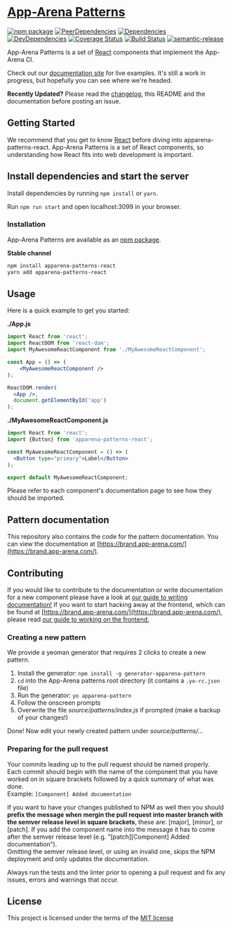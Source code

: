 # [App-Arena Patterns](https://brand.app-arena.com/)

[![npm package](https://img.shields.io/npm/v/apparena-patterns-react.svg)](https://www.npmjs.org/package/apparena-patterns-react)
[![PeerDependencies](https://img.shields.io/david/peer/apparena/patterns.svg)](https://david-dm.org/apparena/patterns#info=peerDependencies&view=list)
[![Dependencies](https://img.shields.io/david/apparena/patterns.svg)](https://david-dm.org/apparena/patterns)
[![DevDependencies](https://img.shields.io/david/dev/apparena/patterns.svg)](https://david-dm.org/apparena/patterns#info=devDependencies&view=list)
[![Coverage Status](https://coveralls.io/repos/github/apparena/patterns/badge.svg?branch=develop)](https://coveralls.io/github/apparena/patterns?branch=develop)
[![Build Status](https://travis-ci.org/apparena/patterns.svg?branch=master)](https://travis-ci.org/apparena/patterns)
[![semantic-release](https://img.shields.io/badge/%20%20%F0%9F%93%A6%F0%9F%9A%80-semantic--release-e10079.svg)](https://github.com/semantic-release/semantic-release)

App-Arena Patterns is a set of [React](http://facebook.github.io/react/) components that implement the App-Arena CI.

Check out our [documentation site](http://brand.app-arena.com/) for live examples.
It's still a work in progress, but hopefully you can see where we're headed.

**Recently Updated?** Please read the [changelog](https://github.com/apparena/patterns/releases), this README and the documentation before posting an issue.

## Getting Started

We recommend that you get to know [React](http://facebook.github.io/react/)
before diving into apparena-patterns-react. App-Arena Patterns is a set of React components,
so understanding how React fits into web development is important.

## Install dependencies and start the server

Install dependencies by running `npm install` or `yarn`.

Run `npm run start` and open localhost:3099 in your browser.


### Installation

App-Arena Patterns are available as an [npm package](https://www.npmjs.org/package/apparena-patterns-react).

**Stable channel**
```sh
npm install apparena-patterns-react
yarn add apparena-patterns-react
```

## Usage

Here is a quick example to get you started:

**./App.js**
```jsx
import React from 'react';
import ReactDOM from 'react-dom';
import MyAwesomeReactComponent from './MyAwesomeReactComponent';

const App = () => (
    <MyAwesomeReactComponent />
);

ReactDOM.render(
  <App />,
  document.getElementById('app')
);
```

**./MyAwesomeReactComponent.js**
```jsx
import React from 'react';
import {Button} from 'apparena-patterns-react';

const MyAwesomeReactComponent = () => (
  <Button type="primary">Label</Button>
);

export default MyAwesomeReactComponent;
```

Please refer to each component's documentation page to see how they should be imported.

## Pattern documentation

This repository also contains the code for the pattern documentation. You can view
the documentation at [https://brand.app-arena.com/](https://brand.app-arena.com/).

## Contributing

If you would like to contribute to the documentation or write documentation
for a new component please have a look at [our guide to writing documentation!](/docs/WRITING_DOCUMENTATION.md)
If you want to start hacking away at the frontend, which can be found at [https://brand.app-arena.com/](https://brand.app-arena.com/),
please read [our guide to working on the frontend.](/docs/FRONTEND_DEVELOPMENT.md)

### Creating a new pattern

We provide a yeoman generator that requires 2 clicks to create a new pattern.

1. Install the generator: `npm install -g generator-apparena-pattern`
2. `cd` into the App-Arena patterns root directory (it contains a `.yo-rc.json` file)
3. Run the generator: `yo apparena-pattern`
4. Follow the onscreen prompts
5. Overwrite the file *source/patterns/index.js* if prompted (make a backup of your changes!)

Done! Now edit your newly created pattern under *source/patterns/...*

### Preparing for the pull request

Your commits leading up to the pull request should be named properly.
Each commit should begin with the name of the component that you have worked on
in square brackets followed by a quick summary of what was done.  
Example: `[Component] Added documentation`

If you want to have your changes published to NPM as well then you
should **prefix the message when mergin the pull request into master
 branch with the semver release level in square brackets**,
 these are: [major], [minor], or [patch].
If you add the component name into the message it has to come after
the semver release level (e.g. "[patch][Component] Added documentation").  
Omitting the semver release level, or using an invalid one, skips the
NPM deployment and only updates the documentation.

Always run the tests and the linter prior to opening a pull request and fix
any issues, errors and warnings that occur.


## License
This project is licensed under the terms of the
[MIT license](LICENSE.md)
